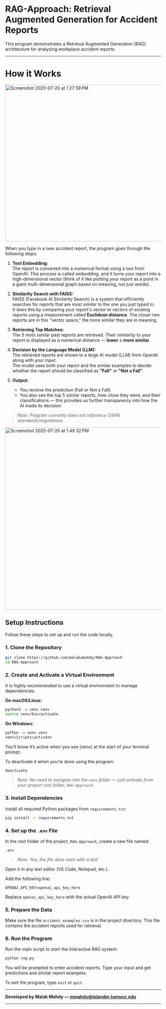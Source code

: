 # RAG-Approach: Retrieval Augmented Generation for Accident Reports

This program demonstrates a  Retrieval Augmented Generation (RAG) architecture for analyzing workplace accident reports.

---
# How it Works
<img width="810" height="507" alt="Screenshot 2025-07-20 at 1 27 59 PM" src="https://github.com/user-attachments/assets/a7dd4af0-cb88-403f-a233-84c3185c2205" />

When you type in a new accident report, the program goes through the following steps:

1. **Text Embedding:**  
   The report is converted into a numerical format using a tool from OpenAI. This process is called *embedding*, and it turns your report into a high-dimensional vector (think of it like plotting your report as a point in a giant multi-dimensional graph based on meaning, not just words).

2. **Similarity Search with FAISS:**  
   FAISS (Facebook AI Similarity Search) is a system that efficiently searches for reports that are *most similar* to the one you just typed in.  
   It does this by comparing your report's vector to vectors of existing reports using a measurement called **Euclidean distance**. The closer two reports are in this "vector space," the more similar they are in meaning.

3. **Retrieving Top Matches:**  
   The 5 most similar past reports are retrieved. Their similarity to your report is displayed as a numerical distance — **lower = more similar**.

4. **Decision by the Language Model (LLM):**  
   The retrieved reports are shown to a large AI model (LLM) from OpenAI along with your input.  
   The model uses both your report and the similar examples to decide whether the report should be classified as **"Fall"** or **"Not a Fall"**.

5. **Output:**  
   - You receive the prediction (Fall or Not a Fall).  
   - You also see the top 5 similar reports, how close they were, and their classifications — this provides us further transparency into how the AI made its decision.

> *Note: Program currently does not reference OSHA standards/regulations.*

<img width="1434" height="590" alt="Screenshot 2025-07-20 at 1 49 32 PM" src="https://github.com/user-attachments/assets/340dd3e2-9ade-4074-9cad-ec1bff2c1573" />


## Setup Instructions

Follow these steps to set up and run the code locally.

### 1. Clone the Repository

```bash
git clone https://github.com/malakamahdy/RAG-Approach
cd RAG-Approach
```

### 2. Create and Activate a Virtual Environment

It is *highly* recommended to use a virtual environment to manage dependencies.

**On macOS/Linux:**

```bash
python3 -m venv venv
source venv/bin/activate
```

**On Windows:**

```bash
python -m venv venv
venv\Scripts\activate
```
You’ll know it’s active when you see (venv) at the start of your terminal prompt.

To deactivate it when you're done using the program:
```bash
deactivate
```
> *Note: No need to navigate into the `venv` folder — just activate from your project root folder, `RAG-Approach`.*

### 3. Install Dependencies

Install all required Python packages from `requirements.txt`:

```bash
pip install -r requirements.txt
```

### 4. Set up the `.env` File

In the root folder of the project, `RAG-Approach`, create a new file named:

```
.env
```
> *Note: Yes, the file does start with a dot!*

Open it in any text editor (VS Code, Notepad, etc.).

Add the following line:
```
OPENAI_API_KEY=openai_api_key_here
```

Replace `openai_api_key_here` with the actual OpenAI API key.

### 5. Prepare the Data

Make sure the file `accident_examples.csv` is in the project directory. This file contains the accident reports used for retrieval.

### 6. Run the Program

Run the main script to start the interactive RAG system:

```bash
python rag.py
```

You will be prompted to enter accident reports. Type your input and get predictions and similar report examples.

To exit the program, type `exit` or `quit`.

---

**Developed by Malak Mahdy — mmahdy@islander.tamucc.edu**

---
